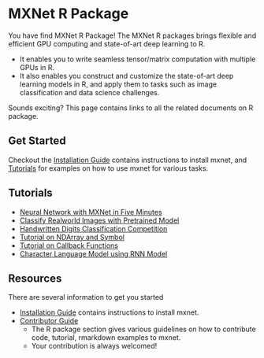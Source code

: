 MXNet R Package
===============
You have find MXNet R Package! The MXNet R packages brings flexible and efficient GPU
computing and state-of-art deep learning to R.

- It enables you to write seamless tensor/matrix computation with multiple GPUs in R.
- It also enables you construct and customize the state-of-art deep learning models in R,
  and apply them to tasks such as image classification and data science challenges.

Sounds exciting? This page contains links to all the related documents on R package.

Get Started
-----------
Checkout the [Installation Guide](../get_started/build.md) contains instructions to install mxnet, and [Tutorials](#tutorials) for examples on how to use mxnet for various tasks.

Tutorials
---------
* [Neural Network with MXNet in Five Minutes](fiveMinutesNeuralNetwork.md)
* [Classify Realworld Images with Pretrained Model](classifyRealImageWithPretrainedModel.md)
* [Handwritten Digits Classification Competition](mnistCompetition.md)
* [Tutorial on NDArray and Symbol](ndarrayAndSymbolTutorial.md)
* [Tutorial on Callback Functions](CallbackFunctionTutorial.md)
* [Character Language Model using RNN Model](CharRnnModel.md)

Resources
---------
There are several information to get you started
* [Installation Guide](../get_started/build.md) contains instructions to install mxnet.
* [Contributor Guide](http://mxnet.readthedocs.org/en/latest/contribute.html#r-package)
  - The R package section gives various guidelines on how to contribute code, tutorial, rmarkdown examples to mxnet.
  - Your contribution is always welcomed!
